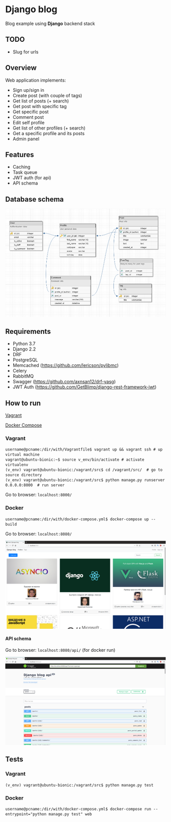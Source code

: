 # Django blog
Blog example using **Django** backend stack

## TODO
- Slug for urls

## Overview
Web application implements:
- Sign up/sign in
- Create post (with couple of tags)
- Get list of posts (+ search)
- Get post with specific tag
- Get specific post
- Comment post
- Edit self profile
- Get list of other profiles (+ search)
- Get a specific profile and its posts
- Admin panel

## Features
- Caching
- Task queue
- JWT auth (for api)
- API schema
  
## Database schema
![db schema](https://github.com/kirillismad/django_blog/blob/master/screenshots/dbschema.png?raw=true)


## Requirements
- Python 3.7
- Django 2.2
- DRF
- PostgreSQL
- Memcached (https://github.com/lericson/pylibmc)
- Celery
- RabbitMQ
- Swagger (https://github.com/axnsan12/drf-yasg)
- JWT Auth (https://github.com/GetBlimp/django-rest-framework-jwt)
  
## How to run

[Vagrant](https://www.vagrantup.com/downloads.html)

[Docker Compose](https://docs.docker.com/compose/install/)

### Vagrant
```
username@pcname:/dir/with/Vagrantfile$ vagrant up && vagrant ssh # up virtual machine
vagrant@ubuntu-bionic:~$ source v_env/bin/activate # activate virtualenv
(v_env) vagrant@ubuntu-bionic:/vagrant/src$ cd /vagrant/src/  # go to source directory
(v_env) vagrant@ubuntu-bionic:/vagrant/src$ python manage.py runserver 0.0.0.0:8000  # run server
```

Go to browser: `localhost:8000/`

### Docker
```
username@pcname:/dir/with/docker-compose.yml$ docker-compose up --build
```

Go to browser: `localhost:8080/`


![main page](https://github.com/kirillismad/django_blog/blob/master/screenshots/main_page.png?raw=true)


#### API schema
Go to browser: `localhost:8080/api/` (for docker run)

![api schema](https://github.com/kirillismad/django_blog/blob/master/screenshots/api.png?raw=true)


## Tests
### Vagrant
```
(v_env) vagrant@ubuntu-bionic:/vagrant/src$ python manage.py test
```
### Docker
```
username@pcname:/dir/with/docker-compose.yml$ docker-compose run --entrypoint="python manage.py test" web
```
